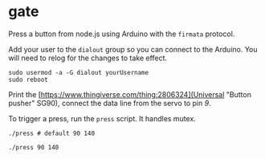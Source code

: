# gate

Press a button from node.js using Arduino with the `firmata` protocol.

Add your user to the `dialout` group so you can connect to the Arduino. You will
need to relog for the changes to take effect.

```shell
sudo usermod -a -G dialout yourUsername
sudo reboot
```

Print the [https://www.thingiverse.com/thing:2806324](Universal "Button pusher" SG90),
connect the data line from the servo to pin *9*.

To trigger a press, run the `press` script. It handles mutex.

```shell
./press # default 90 140

./press 90 140
```
